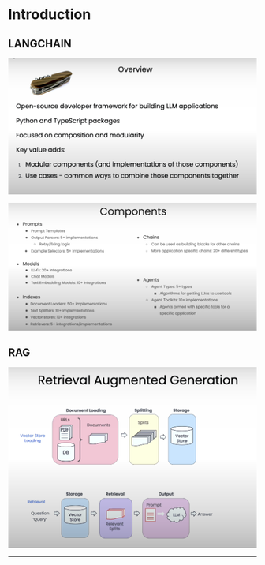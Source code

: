 # Introduction

## LANGCHAIN

![alt text](image.png)

![alt text](image-1.png)

## RAG

![alt text](image-2.png)

---
